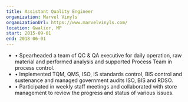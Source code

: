 ```yaml
---
title: Assistant Quality Engineer
organization: Marvel Vinyls
organizationUrl: https://www.marvelvinyls.com/
location: Gwalior, MP
start: 2015-09-01
end: 2018-06-01
---
```


* •	Spearheaded a team of QC & QA executive for daily operation, raw material and performed analysis and supported Process Team in process control.
* •	Implemented TQM, QMS, ISO, IS standards control, BIS control and sustenance and managed government audits ISO, BIS and RDSO.
* •	Participated in weekly staff meetings and collaborated with store management to review the progress and status of various issues.